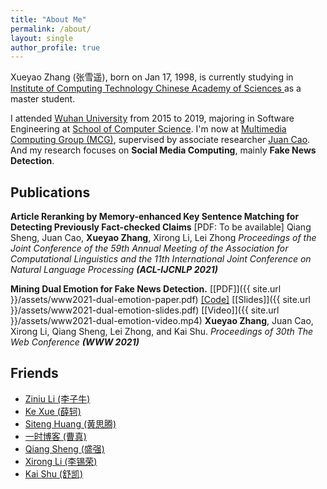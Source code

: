 ```yaml
---
title: "About Me"
permalink: /about/
layout: single
author_profile: true
---
```


Xueyao Zhang (张雪遥), born on Jan 17, 1998, is currently studying in [Institute of Computing Technology Chinese Academy of Sciences ](http://www.ict.ac.cn/) as a master student. 

I attended [Wuhan University](https://www.whu.edu.cn/) from 2015 to 2019, majoring in Software Engineering at [School of Computer Science](http://cs.whu.edu.cn/). I'm now at [Multimedia Computing Group (MCG)](http://mcg.ict.ac.cn/wordpress/), supervised by associate researcher [Juan Cao](http://mcg.ict.ac.cn/wordpress/experts/caojuan/). And my research focuses on **Social Media Computing**, mainly **Fake News Detection**.

## Publications

**Article Reranking by Memory-enhanced Key Sentence Matching for Detecting Previously Fact-checked Claims** [PDF: To be available]
Qiang Sheng, Juan Cao, **Xueyao Zhang**, Xirong Li, Lei Zhong
*Proceedings of the Joint Conference of the 59th Annual Meeting of the Association for Computational Linguistics and the 11th International Joint Conference on Natural Language Processing* ***(ACL-IJCNLP 2021)***

**Mining Dual Emotion for Fake News Detection.** [[PDF]]({{ site.url }}/assets/www2021-dual-emotion-paper.pdf) [[Code]](https://github.com/RMSnow/WWW2021) [[Slides]]({{ site.url }}/assets/www2021-dual-emotion-slides.pdf) [[Video]]({{ site.url }}/assets/www2021-dual-emotion-video.mp4)
**Xueyao Zhang**, Juan Cao, Xirong Li, Qiang Sheng, Lei Zhong, and Kai Shu. 
*Proceedings of 30th The Web Conference* ***(WWW 2021)***

## Friends

- [Ziniu Li (李子牛)](http://www.liziniu.org/)
- [Ke Xue (薛轲)](http://www.lamda.nju.edu.cn/xuek/)
- [Siteng Huang (黄思腾)](http://kyonhuang.top/)
- [一时博客 (曹真)](https://hellogod.cn/)
- [Qiang Sheng (盛强)](https://sheng-qiang.github.io)
- [Xirong Li (李锡荣)](http://lixirong.net)
- [Kai Shu (舒凯)](http://cs.iit.edu/~kshu/index.html)
